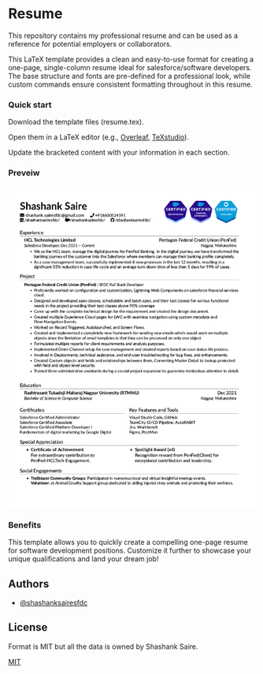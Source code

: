 
# Resume
This repository contains my professional resume and can be used as a reference for potential employers or collaborators.

This LaTeX template provides a clean and easy-to-use format for creating a one-page, single-column resume ideal for salesforce/software developers. The base structure and fonts are pre-defined for a professional look, while custom commands ensure consistent formatting throughout in this resume.

### Quick start
Download the template files (resume.tex).

Open them in a LaTeX editor (e.g., [Overleaf](https://www.overleaf.com), [TeXstudio](https://www.texstudio.org/)).

Update the bracketed content with your information in each section.

### Preveiw
![Resume Screenshot](/Shashank_Saire_Resume_SFDCDev.png)

### Benefits
This template allows you to quickly create a compelling one-page resume for software development positions. Customize it further to showcase your unique qualifications and land your dream job!
## Authors

- [@shashanksairesfdc](https://www.github.com/shashanksairesfdc)


## License
Format is MIT but all the data is owned by Shashank Saire.

[MIT](/LICENSE)

